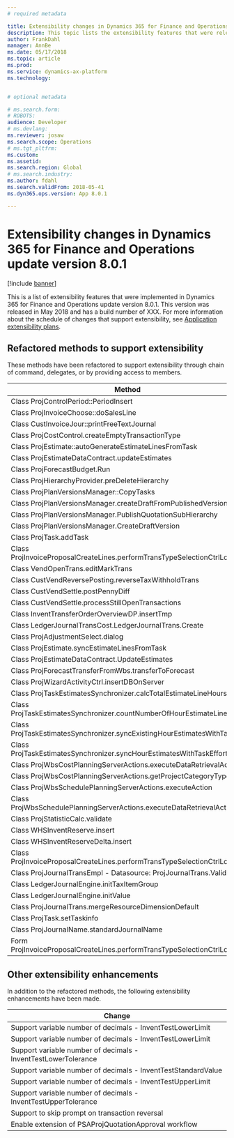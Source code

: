 ```yaml
---
# required metadata

title: Extensibility changes in Dynamics 365 for Finance and Operations update version 8.0.1
description: This topic lists the extensibility features that were released in Dynamics 365 for Finance and Operations version 8.0.1.
author: FrankDahl
manager: AnnBe
ms.date: 05/17/2018
ms.topic: article
ms.prod: 
ms.service: dynamics-ax-platform
ms.technology: 


# optional metadata

# ms.search.form: 
# ROBOTS: 
audience: Developer
# ms.devlang: 
ms.reviewer: josaw
ms.search.scope: Operations
# ms.tgt_pltfrm: 
ms.custom: 
ms.assetid: 
ms.search.region: Global
# ms.search.industry: 
ms.author: fdahl
ms.search.validFrom: 2018-05-41
ms.dyn365.ops.version: App 8.0.1

---
```


# Extensibility changes in Dynamics 365 for Finance and Operations update version 8.0.1

[!include [banner](../includes/banner.md)]

This is a list of extensibility features that were implemented in Dynamics 365 for Finance and Operations update version 8.0.1. This version was released in May 2018 and has a build number of XXX. For more information about the schedule of changes that support extensibility, see [Application extensibility plans](extensibility-roadmap.md).

## Refactored methods to support extensibility

These methods have been refactored to support extensibility through chain of command, delegates, or by providing access to members.

| Method|
| --------------- |
|Class ProjControlPeriod::PeriodInsert|
|Class ProjInvoiceChoose::doSalesLine|
|Class CustInvoiceJour::printFreeTextJournal|
|Class ProjCostControl.createEmptyTransactionType|
|Class ProjEstimate::autoGenerateEstimateLinesFromTask|
|Class ProjEstimateDataContract.updateEstimates|
|Class ProjForecastBudget.Run|
|Class ProjHierarchyProvider.preDeleteHierarchy|
|Class ProjPlanVersionsManager::CopyTasks|
|Class ProjPlanVersionsManager.createDraftFromPublishedVersion|
|Class ProjPlanVersionsManager.PublishQuotationSubHierarchy|
|Class ProjPlanVersionsManager.CreateDraftVersion|
|Class ProjTask.addTask|
|Class ProjInvoiceProposalCreateLines.performTransTypeSelectionCtrlLookup|
|Class VendOpenTrans.editMarkTrans|
|Class CustVendReversePosting.reverseTaxWithholdTrans|
|Class CustVendSettle.postPennyDiff|
|Class CustVendSettle.processStillOpenTransactions|
|Class InventTransferOrderOverviewDP.insertTmp|
|Class LedgerJournalTransCost.LedgerJournalTrans.Create|
|Class ProjAdjustmentSelect.dialog|
|Class ProjEstimate.syncEstimateLinesFromTask|
|Class ProjEstimateDataContract.UpdateEstimates|
|Class ProjForecastTransferFromWbs.transferToForecast|
|Class ProjWizardActivityCtrl.insertDBOnServer|
|Class ProjTaskEstimatesSynchronizer.calcTotalEstimateLineHours|
|Class ProjTaskEstimatesSynchronizer.countNumberOfHourEstimateLines|
|Class ProjTaskEstimatesSynchronizer.syncExistingHourEstimatesWithTask|
|Class ProjTaskEstimatesSynchronizer.syncHourEstimatesWithTaskEffort|
|Class ProjWbsCostPlanningServerActions.executeDataRetrievalAction|
|Class ProjWbsCostPlanningServerActions.getProjectCategoryTypes|
|Class ProjWbsSchedulePlanningServerActions.executeAction|
|Class ProjWbsSchedulePlanningServerActions.executeDataRetrievalAction|
|Class ProjStatisticCalc.validate|
|Class WHSInventReserve.insert|
|Class WHSInventReserveDelta.insert|
|Class ProjInvoiceProposalCreateLines.performTransTypeSelectionCtrlLookup|
|Class ProjJournalTransEmpl - Datasource: ProjJournalTrans.Validate|
|Class LedgerJournalEngine.initTaxItemGroup|
|Class LedgerJournalEngine.initValue|
|Class ProjJournalTrans.mergeResourceDimensionDefault|
|Class ProjTask.setTaskinfo|
|Class ProjJournalName.standardJournalName|
|Form ProjInvoiceProposalCreateLines.performTransTypeSelectionCtrlLookup|

## Other extensibility enhancements

In addition to the refactored methods, the following extensibility enhancements have been made.

| Change|
| --------------- |
|Support variable number of decimals - InventTestLowerLimit|
|Support variable number of decimals - InventTestLowerLimit|
|Support variable number of decimals -  InventTestLowerTolerance|
|Support variable number of decimals -  InventTestStandardValue|
|Support variable number of decimals -  InventTestUpperLimit|
|Support variable number of decimals - InventTestUpperTolerance|
|Support to skip prompt on transaction reversal|
|Enable extension of PSAProjQuotationApproval workflow|

